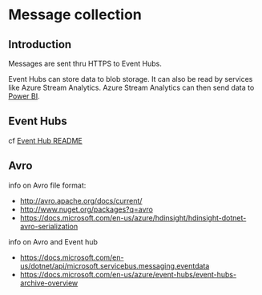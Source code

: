 # Message collection

## Introduction

Messages are sent thru HTTPS to Event Hubs. 

Event Hubs can store data to blob storage. It can also be read by services like Azure Stream Analytics.
Azure Stream Analytics can then send data to [Power BI](http://powerbi.com).

## Event Hubs

cf [Event Hub README](EventHub/README.md)

## Avro

info on Avro file format: 

- <http://avro.apache.org/docs/current/>
- <http://www.nuget.org/packages?q=avro>
- <https://docs.microsoft.com/en-us/azure/hdinsight/hdinsight-dotnet-avro-serialization>

info on Avro and Event hub
- <https://docs.microsoft.com/en-us/dotnet/api/microsoft.servicebus.messaging.eventdata>
- <https://docs.microsoft.com/en-us/azure/event-hubs/event-hubs-archive-overview>

